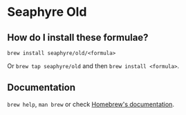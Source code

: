 # Seaphyre Old

## How do I install these formulae?

`brew install seaphyre/old/<formula>`

Or `brew tap seaphyre/old` and then `brew install <formula>`.

## Documentation

`brew help`, `man brew` or check [Homebrew's documentation](https://docs.brew.sh).
